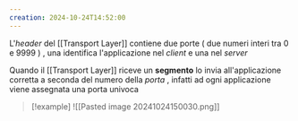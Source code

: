 ```yaml
---
creation: 2024-10-24T14:52:00
---
```

L'*header* del [[Transport Layer]] contiene due porte ( due numeri interi tra 0 e 9999 ) , una identifica l'applicazione nel *client* e una nel *server* 

Quando il [[Transport Layer]] riceve un **segmento** lo invia all'applicazione corretta a seconda del numero della *porta* , infatti ad ogni applicazione viene assegnata una porta univoca

>[!example] 
>![[Pasted image 20241024150030.png]]

